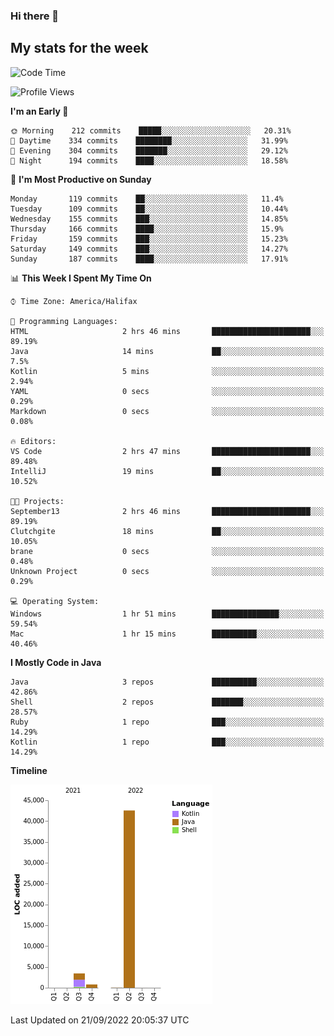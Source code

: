 ### Hi there 👋

## My stats for the week
<!--START_SECTION:waka-->
![Code Time](http://img.shields.io/badge/Code%20Time-397%20hrs%2053%20mins-blue)

![Profile Views](http://img.shields.io/badge/Profile%20Views-2-blue)

**I'm an Early 🐤** 

```text
🌞 Morning    212 commits    █████░░░░░░░░░░░░░░░░░░░░   20.31% 
🌆 Daytime    334 commits    ████████░░░░░░░░░░░░░░░░░   31.99% 
🌃 Evening    304 commits    ███████░░░░░░░░░░░░░░░░░░   29.12% 
🌙 Night      194 commits    ████░░░░░░░░░░░░░░░░░░░░░   18.58%

```
📅 **I'm Most Productive on Sunday** 

```text
Monday       119 commits    ██░░░░░░░░░░░░░░░░░░░░░░░   11.4% 
Tuesday      109 commits    ██░░░░░░░░░░░░░░░░░░░░░░░   10.44% 
Wednesday    155 commits    ███░░░░░░░░░░░░░░░░░░░░░░   14.85% 
Thursday     166 commits    ████░░░░░░░░░░░░░░░░░░░░░   15.9% 
Friday       159 commits    ███░░░░░░░░░░░░░░░░░░░░░░   15.23% 
Saturday     149 commits    ███░░░░░░░░░░░░░░░░░░░░░░   14.27% 
Sunday       187 commits    ████░░░░░░░░░░░░░░░░░░░░░   17.91%

```


📊 **This Week I Spent My Time On** 

```text
⌚︎ Time Zone: America/Halifax

💬 Programming Languages: 
HTML                     2 hrs 46 mins       ██████████████████████░░░   89.19% 
Java                     14 mins             ██░░░░░░░░░░░░░░░░░░░░░░░   7.5% 
Kotlin                   5 mins              ░░░░░░░░░░░░░░░░░░░░░░░░░   2.94% 
YAML                     0 secs              ░░░░░░░░░░░░░░░░░░░░░░░░░   0.29% 
Markdown                 0 secs              ░░░░░░░░░░░░░░░░░░░░░░░░░   0.08%

🔥 Editors: 
VS Code                  2 hrs 47 mins       ██████████████████████░░░   89.48% 
IntelliJ                 19 mins             ██░░░░░░░░░░░░░░░░░░░░░░░   10.52%

🐱‍💻 Projects: 
September13              2 hrs 46 mins       ██████████████████████░░░   89.19% 
Clutchgite               18 mins             ██░░░░░░░░░░░░░░░░░░░░░░░   10.05% 
brane                    0 secs              ░░░░░░░░░░░░░░░░░░░░░░░░░   0.48% 
Unknown Project          0 secs              ░░░░░░░░░░░░░░░░░░░░░░░░░   0.29%

💻 Operating System: 
Windows                  1 hr 51 mins        ███████████████░░░░░░░░░░   59.54% 
Mac                      1 hr 15 mins        ██████████░░░░░░░░░░░░░░░   40.46%

```

**I Mostly Code in Java** 

```text
Java                     3 repos             ██████████░░░░░░░░░░░░░░░   42.86% 
Shell                    2 repos             ███████░░░░░░░░░░░░░░░░░░   28.57% 
Ruby                     1 repo              ███░░░░░░░░░░░░░░░░░░░░░░   14.29% 
Kotlin                   1 repo              ███░░░░░░░░░░░░░░░░░░░░░░   14.29%

```


**Timeline**

![Chart not found](https://raw.githubusercontent.com/lyndseyy/lyndseyy/main/charts/bar_graph.png) 


 Last Updated on 21/09/2022 20:05:37 UTC
<!--END_SECTION:waka-->